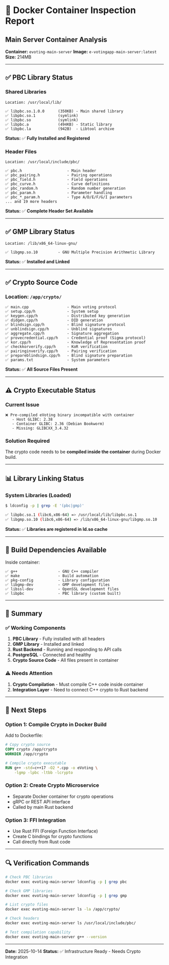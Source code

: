 # 🐳 Docker Container Inspection Report

## Main Server Container Analysis

**Container:** `evoting-main-server`
**Image:** `e-votingapp-main-server:latest`
**Size:** 214MB

---

## ✅ PBC Library Status

### Shared Libraries
```
Location: /usr/local/lib/

✅ libpbc.so.1.0.0      (350KB) - Main shared library
✅ libpbc.so.1          (symlink)
✅ libpbc.so            (symlink)
✅ libpbc.a             (494KB) - Static library
✅ libpbc.la            (942B)  - Libtool archive
```

**Status:** ✅ **Fully Installed and Registered**

### Header Files
```
Location: /usr/local/include/pbc/

✅ pbc.h                    - Main header
✅ pbc_pairing.h            - Pairing operations
✅ pbc_field.h              - Field operations
✅ pbc_curve.h              - Curve definitions
✅ pbc_random.h             - Random number generation
✅ pbc_param.h              - Parameter handling
✅ pbc_*_param.h            - Type A/D/E/F/G/I parameters
... and 19 more headers
```

**Status:** ✅ **Complete Header Set Available**

---

## ✅ GMP Library Status

```
Location: /lib/x86_64-linux-gnu/

✅ libgmp.so.10         - GNU Multiple Precision Arithmetic Library
```

**Status:** ✅ **Installed and Linked**

---

## ✅ Crypto Source Code

### Location: `/app/crypto/`

```
✅ main.cpp                 - Main voting protocol
✅ setup.cpp/h              - System setup
✅ keygen.cpp/h             - Distributed key generation
✅ didgen.cpp/h             - DID generation
✅ blindsign.cpp/h          - Blind signature protocol
✅ unblindsign.cpp/h        - Unblind signatures
✅ aggregate.cpp/h          - Signature aggregation
✅ provecredential.cpp/h    - Credential proof (Sigma protocol)
✅ kor.cpp/h                - Knowledge of Representation proof
✅ checkkorverify.cpp/h     - KoR verification
✅ pairinginverify.cpp/h    - Pairing verification
✅ prepareblindsign.cpp/h   - Blind signature preparation
✅ params.txt               - System parameters
```

**Status:** ✅ **All Source Files Present**

---

## ⚠️ Crypto Executable Status

### Current Issue
```
❌ Pre-compiled eVoting binary incompatible with container
   - Host GLIBC: 2.38
   - Container GLIBC: 2.36 (Debian Bookworm)
   - Missing: GLIBCXX_3.4.32
```

### Solution Required
The crypto code needs to be **compiled inside the container** during Docker build.

---

## 📊 Library Linking Status

### System Libraries (Loaded)
```bash
$ ldconfig -p | grep -E '(pbc|gmp)'

✅ libpbc.so.1 (libc6,x86-64) => /usr/local/lib/libpbc.so.1
✅ libgmp.so.10 (libc6,x86-64) => /lib/x86_64-linux-gnu/libgmp.so.10
```

**Status:** ✅ **Libraries are registered in ld.so cache**

---

## 🔧 Build Dependencies Available

Inside container:
```
✅ g++                  - GNU C++ compiler
✅ make                 - Build automation
✅ pkg-config           - Library configuration
✅ libgmp-dev           - GMP development files
✅ libssl-dev           - OpenSSL development files
✅ libpbc               - PBC library (custom built)
```

---

## 📝 Summary

### ✅ Working Components
1. **PBC Library** - Fully installed with all headers
2. **GMP Library** - Installed and linked
3. **Rust Backend** - Running and responding to API calls
4. **PostgreSQL** - Connected and healthy
5. **Crypto Source Code** - All files present in container

### ⚠️ Needs Attention
1. **Crypto Compilation** - Must compile C++ code inside container
2. **Integration Layer** - Need to connect C++ crypto to Rust backend

---

## 🎯 Next Steps

### Option 1: Compile Crypto in Docker Build
Add to Dockerfile:
```dockerfile
# Copy crypto source
COPY crypto /app/crypto
WORKDIR /app/crypto

# Compile crypto executable
RUN g++ -std=c++17 -O2 *.cpp -o eVoting \
    -lgmp -lpbc -ltbb -lcrypto
```

### Option 2: Create Crypto Microservice
- Separate Docker container for crypto operations
- gRPC or REST API interface
- Called by main Rust backend

### Option 3: FFI Integration
- Use Rust FFI (Foreign Function Interface)
- Create C bindings for crypto functions
- Call directly from Rust code

---

## 🔍 Verification Commands

```bash
# Check PBC libraries
docker exec evoting-main-server ldconfig -p | grep pbc

# Check GMP libraries
docker exec evoting-main-server ldconfig -p | grep gmp

# List crypto files
docker exec evoting-main-server ls -la /app/crypto/

# Check headers
docker exec evoting-main-server ls /usr/local/include/pbc/

# Test compilation capability
docker exec evoting-main-server g++ --version
```

---

**Date:** 2025-10-14
**Status:** ✅ Infrastructure Ready - Needs Crypto Integration
